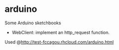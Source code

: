 arduino
=======

Some Arduino sketchbooks


- WebClient: implement an http_request function.

Used @http://test-fccagou.rhcloud.com/arduino.html


